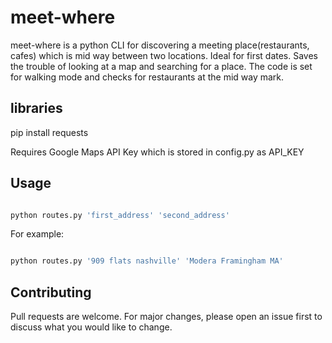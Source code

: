 # meet-where

meet-where is a python CLI for discovering a meeting place(restaurants, cafes) which is mid way between two locations.
Ideal for first dates. Saves the trouble of looking at a map and searching for a place. The code is set for walking mode and checks for restaurants at the mid way mark. 

## libraries
pip install requests


Requires Google Maps API Key which is stored in config.py as API_KEY


## Usage

```python

python routes.py 'first_address' 'second_address'


```

For example:

```python

python routes.py '909 flats nashville' 'Modera Framingham MA'


```


## Contributing

Pull requests are welcome. For major changes, please open an issue first
to discuss what you would like to change.
